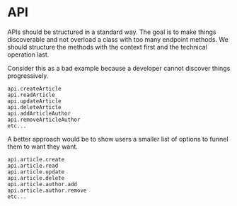 ﻿# API

APIs should be structured in a standard way. The goal is to make things discoverable and not overload a
class with too many endpoint methods. We should structure the methods with the context first and the technical
operation last.

Consider this as a bad example because a developer cannot discover things progressively.
```
api.createArticle
api.readArticle
api.updateArticle
api.deleteArticle
api.addArticleAuthor
api.removeArticleAuthor
etc...
```

A better approach would be to show users a smaller list of options to funnel them to want they want.
```
api.article.create
api.article.read
api.article.update
api.article.delete
api.article.author.add
api.article.author.remove
etc...
```